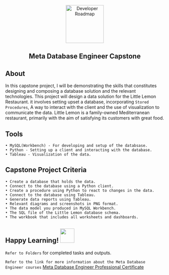 <p align="center">
    <img src="https://1000logos.net/wp-content/uploads/2021/10/logo-Meta.png" alt="Developer Roadmap" width="120" height="">
  </a>
</p>
  <h2 align="center">Meta Database Engineer Capstone</h2>
</div>

## About 

In this capstone project, I will be demonstrating the skills that constitutes designing and composing a database solution and the relevant technologies. This project will design a data solution for the Little Lemon Restaurant. it involves setting upset a database, incorporating `Stored Procedures`, A way to interact with the client and the use of visualization to communicate the data. Little Lemon is a family-owned Mediterranean restaurant, primarily with the aim of satisfying its customers with great food. 

## Tools 

    • MySQL(Workbench) - For developing and setup of the databsase.
    • Python - Setting up a client and interacting with the database.
    • Tableau - Visualization of the data.

## Capstone Project Criteria

    • Create a database that holds the data.
    • Connect to the database using a Python client.
    • Create a procedure using Python to react to changes in the data.
    • Connect to the database using Tableau.
    • Generate data reports using Tableau.
    • Relevant diagrams and screenshots in PNG format.
    • The data model you produced in MySQL Workbench.
    • The SQL file of the Little Lemon database schema.
    • The workbook that includes all worksheets and dashboards.

 <h2> Happy Learning! <img src="https://github.com/Anmol-Baranwal/Cool-GIFs-For-GitHub/assets/74038190/2c0eef4b-7b75-42bd-9722-4bea97a2d532" width="45">&nbsp;</h2></summary> 

`Refer to Folders` for completed tasks and outputs. 

`Refer to the link for more information about the Meta Database Engineer courses` 
[Meta Database Engineer Professional Certificate](https://www.coursera.org/professional-certificates/meta-database-engineer#courses)

    


